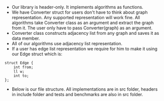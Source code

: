 * Our library is header-only. It implements algorithms as functions.
* We have Converter struct for users don't have to think about graph representation. Any supported representation will work fine. All algorithms take Converter class as an argument and extract the graph from it. The user only have to pass Converter(graph) as an argument. 
* Converter class constructs adjacency list from any graph and saves it as data member. 
* All of our algorithms use adjacency list representation.
* If a user has edge list representation we require for him to make it using our Edge struct which is:

```
struct Edge {
    int from;
    ll w;
    int to;
};
```
    
* Below is our file structure. All implementations are in src folder, headers in include folder and tests and benchmarks are also in src folder.

